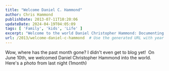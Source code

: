 ```yaml
---
title: "Welcome Daniel C. Hammond"
author: Chris Hammond
publishDate: 2013-07-11T10:20:06
updateDate: 2024-04-19T04:05:09
tags: [ 'Family', 'kids', 'Life' ]
excerpt: "Welcome to the world Daniel Christopher Hammond: Documenting the journey of our first month as parents."
url: /2013/welcome-daniel-c-hammond  # Use the generated URL with year
---
```

Wow, where has the past month gone? I didn&#39;t even get to blog yet!&nbsp;  On June 10th, we welcomed Daniel Christopher Hammond into the world. Here&#39;s a photo from last night (1month)&nbsp;  &nbsp;   



